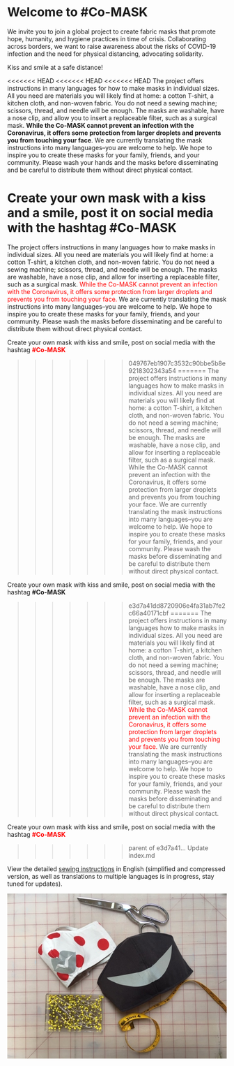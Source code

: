 # Welcome to #Co-MASK

We invite you to join a global project to create fabric masks that promote hope, humanity, and hygiene practices in time of crisis. Collaborating across borders, we want to raise awareness about the risks of COVID-19 infection and the need for physical distancing, advocating solidarity. 

Kiss and smile at a safe distance!

<<<<<<< HEAD
<<<<<<< HEAD
<<<<<<< HEAD
The project offers instructions in many languages for how to make masks in individual sizes. All you need are materials you will likely find at home: a cotton T-shirt, a kitchen cloth, and non-woven fabric. You do not need a sewing machine; scissors, thread, and needle will be enough. The masks are washable, have a nose clip, and allow you to insert a replaceable filter, such as a surgical mask. **While the Co-MASK cannot prevent an infection with the Coronavirus, it offers some protection from larger droplets and prevents you from touching your face**. We are currently translating the mask instructions into many languages–you are welcome to help. We hope to inspire you to create these masks for your family, friends, and your community. Please wash your hands and the masks before disseminating and be careful to distribute them without direct physical contact. 

Create your own mask with a kiss and a smile, post it on social media with the hashtag **#Co-MASK**
=======
The project offers instructions in many languages how to make masks in individual sizes. All you need are materials you will likely find at home: a cotton T-shirt, a kitchen cloth, and non-woven fabric. You do not need a sewing machine; scissors, thread, and needle will be enough. The masks are washable, have a nose clip, and allow for inserting a replaceable filter, such as a surgical mask. <span style="color:red">While the Co-MASK cannot prevent an infection with the Coronavirus, it offers some protection from larger droplets and prevents you from touching your face.</span> We are currently translating the mask instructions into many languages–you are welcome to help. We hope to inspire you to create these masks for your family, friends, and your community. Please wash the masks before disseminating and be careful to distribute them without direct physical contact. 

Create your own mask with kiss and smile, post on social media with the hashtag <span style="color:red">**#Co-MASK**</span>
>>>>>>> 049767eb1907c3532c90bbe5b8e9218302343a54
=======
The project offers instructions in many languages how to make masks in individual sizes. All you need are materials you will likely find at home: a cotton T-shirt, a kitchen cloth, and non-woven fabric. You do not need a sewing machine; scissors, thread, and needle will be enough. The masks are washable, have a nose clip, and allow for inserting a replaceable filter, such as a surgical mask. While the Co-MASK cannot prevent an infection with the Coronavirus, it offers some protection from larger droplets and prevents you from touching your face. We are currently translating the mask instructions into many languages–you are welcome to help. We hope to inspire you to create these masks for your family, friends, and your community. Please wash the masks before disseminating and be careful to distribute them without direct physical contact. 

Create your own mask with kiss and smile, post on social media with the hashtag **#Co-MASK**
>>>>>>> e3d7a41dd8720906e4fa31ab7fe2c66a40171cbf
=======
The project offers instructions in many languages how to make masks in individual sizes. All you need are materials you will likely find at home: a cotton T-shirt, a kitchen cloth, and non-woven fabric. You do not need a sewing machine; scissors, thread, and needle will be enough. The masks are washable, have a nose clip, and allow for inserting a replaceable filter, such as a surgical mask. <span style="color:red">While the Co-MASK cannot prevent an infection with the Coronavirus, it offers some protection from larger droplets and prevents you from touching your face.</span> We are currently translating the mask instructions into many languages–you are welcome to help. We hope to inspire you to create these masks for your family, friends, and your community. Please wash the masks before disseminating and be careful to distribute them without direct physical contact. 

Create your own mask with kiss and smile, post on social media with the hashtag <span style="color:red">**#Co-MASK**</span>
>>>>>>> parent of e3d7a41... Update index.md

View the detailed [sewing instructions](https://docs.google.com/presentation/d/1T_rO2Q8HKdWN_8hhGp65-JKylpn2vpFx0kGD602U618/edit?usp=sharing) in English (simplified and compressed version, as well as translations to multiple languages is in progress, stay tuned for updates). 

![](media/image1.jpg)